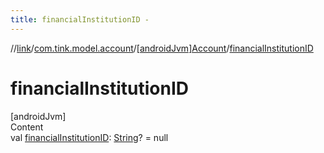 ```yaml
---
title: financialInstitutionID -
---
```

//[link](../../index.md)/[com.tink.model.account](../index.md)/[[androidJvm]Account](index.md)/[financialInstitutionID](financial-institution-i-d.md)



# financialInstitutionID  
[androidJvm]  
Content  
val [financialInstitutionID](financial-institution-i-d.md): [String](https://kotlinlang.org/api/latest/jvm/stdlib/kotlin/-string/index.html)? = null  



